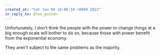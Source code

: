 ```yaml
---
created_at: "Sat Jun 04 16:06:10 +0000 2022"
in_reply_to: @leo_guinan
---
```


Unfortunately, I don't think the people with the power to change things at a big enough scale will bother to do so, because those with power benefit from the exponential economy. 

They aren't subject to the same problems as the majority.